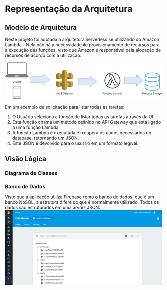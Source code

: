 # Representação da Arquitetura

## Modelo de Arquitetura

Neste projeto foi adotada a arquitetura Serverless se utilizando do Amazon Lambda - Nela não há a necessidade de provisionamento de recursos para a execução das funções, visto que Amazon é responsável pela alocação de recursos de acordo com a utilização.

![Arquitetura do sistema](.gitbook/assets/Arquitetura-sistema.png)

Em um exemplo de solicitação para listar todas as tarefas:
1. O Usuário seleciona a função de listar todas as tarefas através da UI
1. Esta função chama um método definido no API Gateway que está ligado a uma função Lambda
1. A função Lambda é executada e recupera os dados necessários do database, retornando um JSON.
1. Este JSON é devolvido para o usuário em um formato legível.

## Visão Lógica

### Diagrama de Classes

### Banco de Dados
Visto que a aplicação utiliza Firebase como o banco de dados, que é um banco NoSQL, a estrutura difere do que é normalmente utilizado. Todos os dados são estruturados em uma árvore JSON:
![Esquema do banco de dados](.gitbook/assets/database-schema.png)
###  

